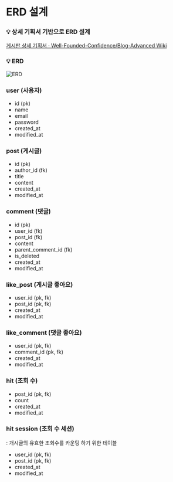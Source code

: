 # ERD 설계

### 💡 상세 기획서 기반으로 ERD 설계
[게시판 상세 기획서 · Well-Founded-Confidence/Blog-Advanced Wiki](https://github.com/Well-Founded-Confidence/Blog-Advanced/wiki/%EA%B2%8C%EC%8B%9C%ED%8C%90-%EC%83%81%EC%84%B8-%EA%B8%B0%ED%9A%8D%EC%84%9C)

### 💡 ERD
![ERD](https://user-images.githubusercontent.com/56067179/186689875-5455f94c-a8ae-429a-bd30-7cacec455156.png)

### user (사용자)

- id (pk)
- name
- email
- password
- created_at
- modified_at

### post (게시글)

- id (pk)
- author_id (fk)
- title
- content
- created_at
- modified_at

### comment (댓글)

- id (pk)
- user_id (fk)
- post_id (fk)
- content
- parent_comment_id (fk)
- is_deleted
- created_at
- modified_at

### like_post (게시글 좋아요)

- user_id (pk, fk)
- post_id (pk, fk)
- created_at
- modified_at

### like_comment (댓글 좋아요)

- user_id (pk, fk)
- comment_id (pk, fk)
- created_at
- modified_at

### hit (조회 수)

- post_id (pk, fk)
- count
- created_at
- modified_at

### hit session (조회 수 세션)
: 개시글의 유효한 조회수를 카운팅 하기 위한 테이블

- user_id (pk, fk)
- post_id (pk, fk)
- created_at
- modified_at
